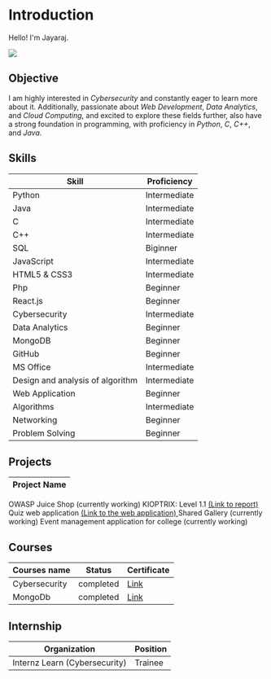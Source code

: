 # Introduction

Hello! I'm Jayaraj. 

<a href="https://www.linkedin.com/in/your-profile" target="_blank">
    <a href="https://www.linkedin.com/in/jayaraj-v-7b2bba259/"><img src="https://img.shields.io/badge/-LinkedIn-0072b1?&style=for-the-badge&logo=linkedin&logoColor=white" /></a>

## Objective
I am highly interested in *Cybersecurity* and constantly eager to learn more about it. Additionally, passionate about *Web Development*, *Data Analytics*, and *Cloud Computing*, and excited to explore these fields further, also have a strong foundation in programming, with proficiency in *Python*, *C*, *C++*, and *Java*.


</a>

## Skills

| Skill |	Proficiency |
|-------|---------------|
Python	| Intermediate
Java | Intermediate
C | Intermediate
C++ | Intermediate
SQL | Biginner
JavaScript |	Intermediate
HTML5 & CSS3 |	Intermediate
Php | Beginner
React.js | Beginner
Cybersecurity |	Intermediate
Data Analytics |	Beginner
MongoDB	| Beginner
GitHub | Beginner
MS Office | Intermediate
Design and analysis of algorithm | Intermediate
Web Application	| Beginner
Algorithms	| Intermediate
Networking	| Beginner
Problem Solving |	Beginner

## Projects

| Project Name |
|---------------|
OWASP Juice Shop (currently working)
KIOPTRIX: Level 1.1 <a href="https://github.com/JayarajVp/Jayaraj/blob/main/KIOPTRIX.pdf"> (Link to report)</a>
Quiz web application <a href="https://jayarajvp.github.io/QUIZ_SDC_/">(Link to the web application) </a> 
Shared Gallery (currently working)
Event management application for college (currently working)

## Courses
| Courses name | Status | Certificate |
|--------------|--------|-------------|
Cybersecurity | completed | <a href="https://github.com/JayarajVp/Jayaraj/blob/main/certificate/JAYARAJ%20V%20%20(1).pdf"> Link </a>
MongoDb | completed | <a href="https://github.com/JayarajVp/Jayaraj/blob/main/certificate/jayaraj-patil-b7499165-4ad7-40ce-8053-497b49847a5d-certificate.pdf"> Link</a>

## Internship

| Organization |	Position |
|--------------|-------------|
Internz Learn (Cybersecurity) |	Trainee
